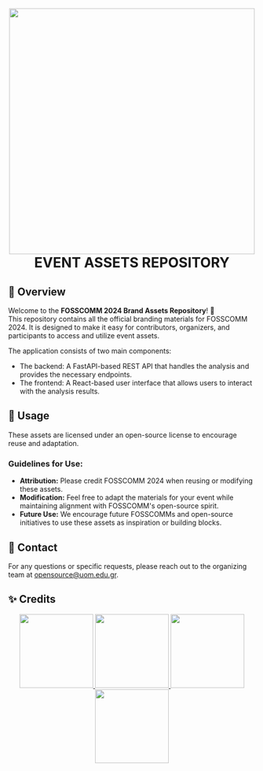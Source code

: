 <h1 align="center">
  <img src="https://github.com/FOSSCOMM-2024/fosscomm-2024-brand-assets/blob/main/logos/img/fosscomm_logo_light.png?raw=true" width="500" /> <br>
  EVENT ASSETS REPOSITORY
</h1>

## 🚀 Overview
Welcome to the **FOSSCOMM 2024 Brand Assets Repository**! 🎉  
This repository contains all the official branding materials for FOSSCOMM 2024. It is designed to make it easy for contributors, organizers, and participants to access and utilize event assets.  

The application consists of two main components:
- The backend: A FastAPI-based REST API that handles the analysis and provides the necessary endpoints.
- The frontend: A React-based user interface that allows users to interact with the analysis results.

## 📝 Usage
These assets are licensed under an open-source license to encourage reuse and adaptation.  
### Guidelines for Use:
- **Attribution:** Please credit FOSSCOMM 2024 when reusing or modifying these assets.
- **Modification:** Feel free to adapt the materials for your event while maintaining alignment with FOSSCOMM's open-source spirit.
- **Future Use:** We encourage future FOSSCOMMs and open-source initiatives to use these assets as inspiration or building blocks.

## 📧 Contact
For any questions or specific requests, please reach out to the organizing team at [opensource@uom.edu.gr](mailto:opensource@uom.edu.gr).

## ✨ Credits
<div align="center">
  <a href="https://opensource.uom.gr">
    <img src="https://github.com/user-attachments/assets/06434351-1921-4405-81fb-931e7b296625" height="150" />
  </a>

  <a href="https://ellak.gr/">
    <img src="https://github.com/user-attachments/assets/3e2d6554-d6d1-4ffe-a3fe-12c569c4a0eb" height="150" />
  </a>

  <a href="https://geekos.org/">
    <img src="https://github.com/user-attachments/assets/03b9ac38-92a0-4a29-bc87-07b392bf695f" height="150" />
  </a>

  <a href="https://uom.gr">
    <img src="https://github.com/user-attachments/assets/c048bf42-a1e2-4dc2-b5ab-abfa5cf4f1d8" height="150" />
  </a>
</div>



